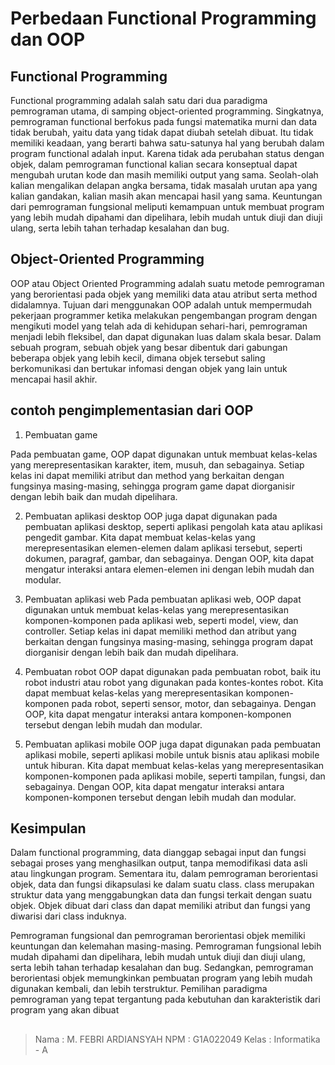 # Perbedaan Functional Programming dan OOP
## Functional Programming
Functional programming adalah salah satu dari dua paradigma pemrograman utama, di samping object-oriented programming. Singkatnya, pemrograman functional berfokus pada fungsi matematika murni dan data tidak berubah, yaitu data yang tidak dapat diubah setelah dibuat. Itu tidak memiliki keadaan, yang berarti bahwa satu-satunya hal yang berubah dalam program functional adalah input. Karena tidak ada perubahan status dengan objek, dalam pemrograman functional kalian secara konseptual dapat mengubah urutan kode dan masih memiliki output yang sama. Seolah-olah kalian mengalikan delapan angka bersama, tidak masalah urutan apa yang kalian gandakan, kalian masih akan mencapai hasil yang sama. Keuntungan dari pemrograman fungsional meliputi kemampuan untuk membuat program yang lebih mudah dipahami dan dipelihara, lebih mudah untuk diuji dan diuji ulang, serta lebih tahan terhadap kesalahan dan bug.

## Object-Oriented Programming
OOP atau Object Oriented Programming adalah suatu metode pemrograman yang berorientasi pada objek yang memiliki data atau atribut serta method didalamnya. Tujuan dari menggunakan OOP adalah untuk mempermudah pekerjaan programmer ketika melakukan pengembangan program dengan mengikuti model yang telah ada di kehidupan sehari-hari, pemrograman menjadi lebih fleksibel, dan dapat digunakan luas dalam skala besar. Dalam sebuah program, sebuah objek yang besar dibentuk dari gabungan beberapa objek yang lebih kecil, dimana objek tersebut saling berkomunikasi dan bertukar infomasi dengan objek yang lain untuk mencapai hasil akhir.

## contoh pengimplementasian dari OOP
1. Pembuatan game

  Pada pembuatan game, OOP dapat digunakan untuk membuat kelas-kelas yang merepresentasikan karakter, item, musuh, dan sebagainya. Setiap kelas ini dapat memiliki       atribut dan method yang berkaitan dengan fungsinya masing-masing, sehingga program game dapat diorganisir dengan lebih baik dan mudah dipelihara.

2. Pembuatan aplikasi desktop
OOP juga dapat digunakan pada pembuatan aplikasi desktop, seperti aplikasi pengolah kata atau aplikasi pengedit gambar. Kita dapat membuat kelas-kelas yang merepresentasikan elemen-elemen dalam aplikasi tersebut, seperti dokumen, paragraf, gambar, dan sebagainya. Dengan OOP, kita dapat mengatur interaksi antara elemen-elemen ini dengan lebih mudah dan modular.

3. Pembuatan aplikasi web
Pada pembuatan aplikasi web, OOP dapat digunakan untuk membuat kelas-kelas yang merepresentasikan komponen-komponen pada aplikasi web, seperti model, view, dan controller. Setiap kelas ini dapat memiliki method dan atribut yang berkaitan dengan fungsinya masing-masing, sehingga program dapat diorganisir dengan lebih baik dan mudah dipelihara.

4. Pembuatan robot
OOP dapat digunakan pada pembuatan robot, baik itu robot industri atau robot yang digunakan pada kontes-kontes robot. Kita dapat membuat kelas-kelas yang merepresentasikan komponen-komponen pada robot, seperti sensor, motor, dan sebagainya. Dengan OOP, kita dapat mengatur interaksi antara komponen-komponen tersebut dengan lebih mudah dan modular.

5. Pembuatan aplikasi mobile
OOP juga dapat digunakan pada pembuatan aplikasi mobile, seperti aplikasi mobile untuk bisnis atau aplikasi mobile untuk hiburan. Kita dapat membuat kelas-kelas yang merepresentasikan komponen-komponen pada aplikasi mobile, seperti tampilan, fungsi, dan sebagainya. Dengan OOP, kita dapat mengatur interaksi antara komponen-komponen tersebut dengan lebih mudah dan modular.


## Kesimpulan
Dalam functional programming, data dianggap sebagai input dan fungsi sebagai proses yang menghasilkan output, tanpa memodifikasi data asli atau lingkungan program. Sementara itu, dalam pemrograman berorientasi objek, data dan fungsi dikapsulasi ke dalam suatu class. class merupakan struktur data yang menggabungkan data dan fungsi terkait dengan suatu objek. Objek dibuat dari class dan dapat memiliki atribut dan fungsi yang diwarisi dari class induknya.

Pemrograman fungsional dan pemrograman berorientasi objek memiliki keuntungan dan kelemahan masing-masing. Pemrograman fungsional lebih mudah dipahami dan dipelihara, lebih mudah untuk diuji dan diuji ulang, serta lebih tahan terhadap kesalahan dan bug. Sedangkan, pemrograman berorientasi objek memungkinkan pembuatan program yang lebih mudah digunakan kembali, dan lebih terstruktur. Pemilihan paradigma pemrograman yang tepat tergantung pada kebutuhan dan karakteristik dari program yang akan dibuat 
## 
> Nama : M. FEBRI ARDIANSYAH
> NPM : G1A022049
> Kelas : Informatika - A
